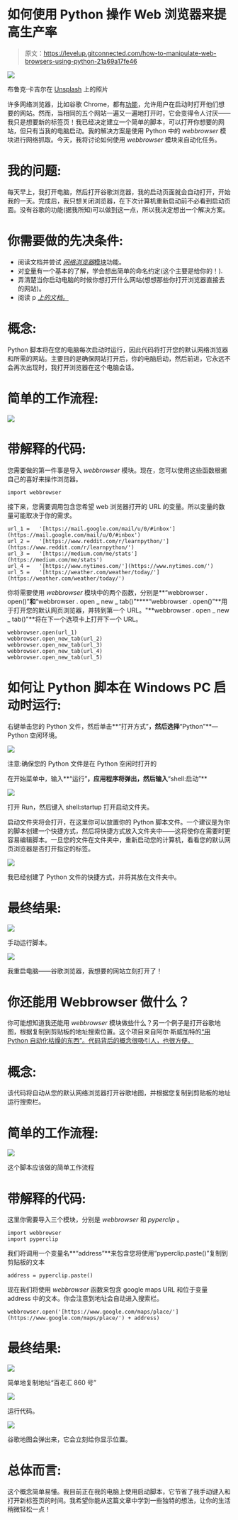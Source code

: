 # 如何使用 Python 操作 Web 浏览器来提高生产率

> 原文：<https://levelup.gitconnected.com/how-to-manipulate-web-browsers-using-python-21a69a17fe46>

![](img/369608b703a2965abb7577f102510405.png)

布鲁克·卡吉尔在 [Unsplash](/s/photos/person-computer?utm_source=unsplash&utm_medium=referral&utm_content=creditCopyText) 上的照片

许多网络浏览器，比如谷歌 Chrome，都有[功能](https://support.google.com/chrome/answer/95314?co=GENIE.Platform%3DDesktop&hl=en)，允许用户在启动时打开他们想要的网站。然而，当相同的五个网站一遍又一遍地打开时，它会变得令人讨厌——我只是想要新的标签页！我已经决定建立一个简单的脚本，可以打开你想要的网站，但只有当我的电脑启动。我的解决方案是使用 Python 中的 *webbrowser* 模块进行网络抓取。今天，我将讨论如何使用 *webbrowser* 模块来自动化任务。

# **我的问题:**

每天早上，我打开电脑，然后打开谷歌浏览器，我的启动页面就会自动打开，开始我的一天。完成后，我只想关闭浏览器，在下次计算机重新启动前不必看到启动页面。没有谷歌的功能(据我所知)可以做到这一点，所以我决定想出一个解决方案。

# 你需要做的先决条件:

*   阅读文档并尝试 [*网络浏览器*模块](https://docs.python.org/2/library/webbrowser.html)功能。
*   对[变量](https://www.w3schools.com/python/python_variables.asp)有一个基本的了解，学会想出简单的命名约定(这个主要是给你的！).
*   弄清楚当你启动电脑的时候你想打开什么网站(想想那些你打开浏览器直接去的网站)。
*   阅读 p [*上的文档。*](https://pypi.org/project/pyperclip/)

# 概念:

Python 脚本将在您的电脑每次启动时运行，因此代码将打开您的默认网络浏览器和所需的网站。主要目的是确保网站打开后，你的电脑启动，然后前进，它永远不会再次出现时，我打开浏览器在这个电脑会话。

# 简单的工作流程:

![](img/719bb0e9bf227658cf32445c09ed9759.png)

# 带解释的代码:

您需要做的第一件事是导入 *webbrowser* 模块。现在，您可以使用这些函数根据自己的喜好来操作浏览器。

```
import webbrowser
```

接下来，您需要调用包含您希望 web 浏览器打开的 URL 的变量。所以变量的数量可能取决于你的需求。

```
url_1 =   '[https://mail.google.com/mail/u/0/#inbox'](https://mail.google.com/mail/u/0/#inbox')
url_2 =   '[https://www.reddit.com/r/learnpython/'](https://www.reddit.com/r/learnpython/')
url_3 =   '[https://medium.com/me/stats'](https://medium.com/me/stats')
url_4 =   '[https://www.nytimes.com/'](https://www.nytimes.com/')
url_5 =   '[https://weather.com/weather/today/'](https://weather.com/weather/today/')
```

你将需要使用 *webbrowser* 模块中的两个函数，分别是**“webbrowser . open()”**和**“webbrowser . open _ new _ tab()”****“webbrowser . open()”**用于打开您的默认网页浏览器，并转到第一个 URL。"**webbrowser . open _ new _ tab()"**将在下一个选项卡上打开下一个 URL。

```
webbrowser.open(url_1)
webbrowser.open_new_tab(url_2)
webbrowser.open_new_tab(url_3)
webbrowser.open_new_tab(url_4)
webbrowser.open_new_tab(url_5)
```

# 如何让 Python 脚本在 Windows PC 启动时运行:

右键单击您的 Python 文件，然后单击**“打开方式”**，然后选择**“Python”**—Python 空闲环境。

![](img/b3d195b1abaf9edf3c49e3d3386fc6a9.png)

注意:确保您的 Python 文件是在 Python 空闲时打开的

在开始菜单中，输入**“运行”**，应用程序将弹出，然后输入**“shell:启动”**

![](img/072197bada14b643ff218714be7f106d.png)

打开 Run，然后键入 shell:startup 打开启动文件夹。

启动文件夹将会打开，在这里你可以放置你的 Python 脚本文件。一个建议是为你的脚本创建一个快捷方式，然后将快捷方式放入文件夹中——这将使你在需要时更容易编辑脚本。一旦您的文件在文件夹中，重新启动您的计算机，看看您的默认网页浏览器是否打开指定的标签。

![](img/23371ea0b590e77c3678cb11420f888d.png)

我已经创建了 Python 文件的快捷方式，并将其放在文件夹中。

# 最终结果:

![](img/90adc10cd35b9baa271cf5b811a28ee4.png)

手动运行脚本。

![](img/6dd759a3fa63b377318c8f0cd8434894.png)

我重启电脑——谷歌浏览器，我想要的网站立刻打开了！

# 你还能用 Webbrowser 做什么？

你可能想知道我还能用 *webbrowser* 模块做些什么？另一个例子是打开谷歌地图，根据复制到剪贴板的地址搜索位置。这个项目来自阿尔·斯威加特的[“用 Python 自动化枯燥的东西”。代码背后的概念很吸引人，也很方便。](https://automatetheboringstuff.com/chapter11/)

# 概念:

该代码将自动从您的默认网络浏览器打开谷歌地图，并根据您复制到剪贴板的地址运行搜索栏。

# 简单的工作流程:

![](img/1ceebfec4fa9fe497134b545274f6cc8.png)

这个脚本应该做的简单工作流程

# 带解释的代码:

这里你需要导入三个模块，分别是 *webbrowser* 和 *pyperclip* 。

```
import webbrowser
import pyperclip
```

我们将调用一个变量名**“address”**来包含您将使用“pyperclip.paste()”复制到剪贴板的文本

```
address = pyperclip.paste()
```

现在我们将使用 *webbrowser* 函数来包含 google maps URL 和位于变量 address 中的文本。你会注意到地址会自动进入搜索栏。

```
webbrowser.open('[https://www.google.com/maps/place/'](https://www.google.com/maps/place/') + address)
```

# 最终结果:

![](img/71a8e17c7e0ddc07f6b84d7ec593c47b.png)

简单地复制地址“百老汇 860 号”

![](img/e9a6e4af0b71e49fce9286a019643c2a.png)

运行代码。

![](img/d01c22d1d9929ad781bf43d16db759a5.png)

谷歌地图会弹出来，它会立刻给你显示位置。

# 总体而言:

这个概念简单易懂。我目前正在我的电脑上使用启动脚本，它节省了我手动键入和打开新标签页的时间。我希望你能从这篇文章中学到一些独特的想法，让你的生活稍微轻松一点！